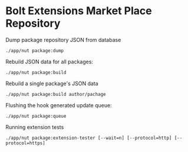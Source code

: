 Bolt Extensions Market Place Repository
=======================================

Dump package repository JSON from database

```
./app/nut package:dump
```


Rebuild JSON data for all packages:

```
./app/nut package:build 
```

Rebuild a single package's JSON data

```
./app/nut package:build author/pachage

```

Flushing the hook generated update queue:

```
./app/nut package:queue
```

Running extension tests

```
./app/nut package:extension-tester [--wait=n] [--protocol=http] [--protocol=https]
```
